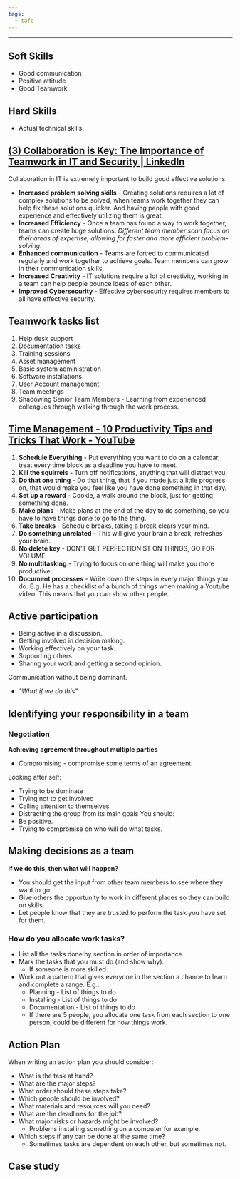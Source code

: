 ```yaml
---
tags:
  - tafe
---
```

___
## Soft Skills
- Good communication
- Positive attitude
- Good Teamwork

## Hard Skills
- Actual technical skills.


## [(3) Collaboration is Key: The Importance of Teamwork in IT and Security | LinkedIn](https://www.linkedin.com/pulse/collaboration-key-importance-teamwork-security-jaye-tillson/)
Collaboration in IT is extremely important to build good effective solutions.
- **Increased problem solving skills** - Creating solutions requires a lot of complex solutions to be solved, when teams work together they can help fix these solutions quicker. And having people with good experience and effectively utilizing them is great.
- **Increased Efficiency** - Once a team has found a way to work together, teams can create huge solutions. *Different team member scan focus on their areas of expertise, allowing for faster and more efficient problem-solving*.
- **Enhanced communication** - Teams are forced to communicated regularly and work together to achieve goals. Team members can grow in their communication skills.
- **Increased Creativity** - IT solutions require a lot of creativity, working in a team can help people bounce ideas of each other. 
- **Improved Cybersecurity** - Effective cybersecurity requires members to all have effective security.

## Teamwork tasks list
1. Help desk support
2. Documentation tasks
3. Training sessions
4. Asset management
5. Basic system administration
6. Software installations
7. User Account management
8. Team meetings
9. Shadowing Senior Team Members - Learning from experienced colleagues through walking through the work process. 

## [Time Management - 10 Productivity Tips and Tricks That Work - YouTube](https://www.youtube.com/watch?v=1FsEr8owBOc)
1. **Schedule Everything** - Put everything you want to do on a calendar, treat every time block as a deadline you have to meet.
2. **Kill the squirrels** - Turn off notifications, anything that will distract you.
3. **Do that one thing** - Do that thing, that if you made just a little progress on, that would make you feel like you have done something in that day.
4. **Set up a reward** - Cookie, a walk around the block, just for getting something done.
5. **Make plans** - Make plans at the end of the day to do something, so you have to have things done to go to the thing.
6. **Take breaks** - Schedule breaks, taking a break clears your mind.
7. **Do something unrelated** - This will give your brain a break, refreshes your brain.
8. **No delete key** - DON'T GET PERFECTIONIST ON THINGS, GO FOR VOLUME.
9. **No multitasking** - Trying to focus on one thing will make you more productive.
10. **Document processes** - Write down the steps in every major things you do. E.g. He has a checklist of a bunch of things when making a Youtube video. This means that you can show other people.


## Active participation
- Being active in a discussion.
- Getting involved in decision making.
- Working effectively on your task.
- Supporting others.
- Sharing your work and getting a second opinion.

Communication without being dominant.
- *"What if we do this"*

## Identifying your responsibility in a team
### Negotiation
**Achieving agreement throughout multiple parties**
- Compromising - compromise some terms of an agreement.

Looking after self:
- Trying to be dominate
- Trying not to get involved
- Calling attention to themselves
- Distracting the group from its main goals
You should:
- Be positive.
- Trying to compromise on who will do what tasks.

## Making decisions as a team
**If we do this, then what will happen?**

- You should get the input from other team members to see where they want to go.
- Give others the opportunity to work in different places so they can build on skills.
- Let people know that they are trusted to perform the task you have set for them.

### How do you allocate work tasks?
- List all the tasks done by section in order of importance.
- Mark the tasks that you must do (and show why).
	- If someone is more skilled.
- Work out a pattern that gives everyone in the section a chance to learn and complete a range. E.g.:
	- Planning - List of things to do
	- Installing - List of things to do
	- Documentation - List of things to do
	- If there are 5 people, you allocate one task from each section to one person, could be different for how things work.

## Action Plan
When writing an action plan you should consider:
- What is the task at hand?
- What are the major steps?
- What order should these steps take?
- Which people should be involved?
- What materials and resources will you need?
- What are the deadlines for the job?
- What major risks or hazards might be involved?
	- Problems installing something on a computer for example.
- Which steps if any can be done at the same time?
	- Sometimes tasks are dependent on each other, but sometimes not.


## Case study
